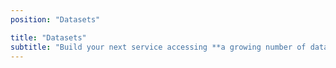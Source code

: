 ```yaml
---
position: "Datasets"

title: "Datasets"
subtitle: "Build your next service accessing **a growing number of datasets**. Get a quick overview on the data we provide. Datasets mostly fall in either Mobility and Tourism domains. Some data are available on request only."
---
```


